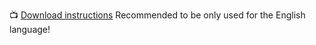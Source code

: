 📺 [Download instructions](https://www.youtube.com/watch?v=QYfmLjLHDMg)
Recommended to be only used for the English language!
